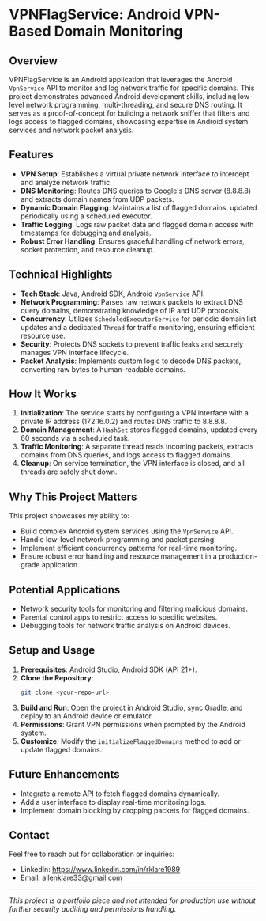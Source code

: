 # VPNFlagService: Android VPN-Based Domain Monitoring

## Overview
VPNFlagService is an Android application that leverages the Android `VpnService` API to monitor and log network traffic for specific domains. This project demonstrates advanced Android development skills, including low-level network programming, multi-threading, and secure DNS routing. It serves as a proof-of-concept for building a network sniffer that filters and logs access to flagged domains, showcasing expertise in Android system services and network packet analysis.

## Features
- **VPN Setup**: Establishes a virtual private network interface to intercept and analyze network traffic.
- **DNS Monitoring**: Routes DNS queries to Google's DNS server (8.8.8.8) and extracts domain names from UDP packets.
- **Dynamic Domain Flagging**: Maintains a list of flagged domains, updated periodically using a scheduled executor.
- **Traffic Logging**: Logs raw packet data and flagged domain access with timestamps for debugging and analysis.
- **Robust Error Handling**: Ensures graceful handling of network errors, socket protection, and resource cleanup.

## Technical Highlights
- **Tech Stack**: Java, Android SDK, Android `VpnService` API.
- **Network Programming**: Parses raw network packets to extract DNS query domains, demonstrating knowledge of IP and UDP protocols.
- **Concurrency**: Utilizes `ScheduledExecutorService` for periodic domain list updates and a dedicated `Thread` for traffic monitoring, ensuring efficient resource use.
- **Security**: Protects DNS sockets to prevent traffic leaks and securely manages VPN interface lifecycle.
- **Packet Analysis**: Implements custom logic to decode DNS packets, converting raw bytes to human-readable domains.

## How It Works
1. **Initialization**: The service starts by configuring a VPN interface with a private IP address (172.16.0.2) and routes DNS traffic to 8.8.8.8.
2. **Domain Management**: A `HashSet` stores flagged domains, updated every 60 seconds via a scheduled task.
3. **Traffic Monitoring**: A separate thread reads incoming packets, extracts domains from DNS queries, and logs access to flagged domains.
4. **Cleanup**: On service termination, the VPN interface is closed, and all threads are safely shut down.

## Why This Project Matters
This project showcases my ability to:
- Build complex Android system services using the `VpnService` API.
- Handle low-level network programming and packet parsing.
- Implement efficient concurrency patterns for real-time monitoring.
- Ensure robust error handling and resource management in a production-grade application.

## Potential Applications
- Network security tools for monitoring and filtering malicious domains.
- Parental control apps to restrict access to specific websites.
- Debugging tools for network traffic analysis on Android devices.

## Setup and Usage
1. **Prerequisites**: Android Studio, Android SDK (API 21+).
2. **Clone the Repository**:
   ```bash
   git clone <your-repo-url>
   ```
3. **Build and Run**: Open the project in Android Studio, sync Gradle, and deploy to an Android device or emulator.
4. **Permissions**: Grant VPN permissions when prompted by the Android system.
5. **Customize**: Modify the `initializeFlaggedDomains` method to add or update flagged domains.

## Future Enhancements
- Integrate a remote API to fetch flagged domains dynamically.
- Add a user interface to display real-time monitoring logs.
- Implement domain blocking by dropping packets for flagged domains.

## Contact
Feel free to reach out for collaboration or inquiries:
- LinkedIn: https://www.linkedin.com/in/rklare1989
- Email: allenklare33@gmail.com

---

*This project is a portfolio piece and not intended for production use without further security auditing and permissions handling.*
